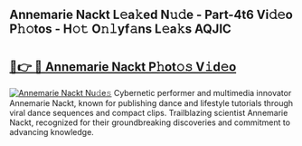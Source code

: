 ## Annemarie Nackt L𝚎a𝚔ed N𝚞𝚍e - Part-4t6 Vi𝚍𝚎o P𝚑𝚘tos - H𝚘𝚝 O𝚗𝚕yf𝚊ns L𝚎a𝚔s AQJIC

# <h2><a href="http://kf4aqvl.oniu.top/?m=Annemarie+Nackt">🔗👉 🔴 Annemarie Nackt P𝚑ot𝚘𝚜 V𝚒d𝚎o</a></h2>

[![Annemarie Nackt Nu𝚍e𝚜](https://i.imgur.com/0qMVB7G.gif)](http://kf4aqvl.oniu.top/?m=Annemarie+Nackt)
Cybernetic performer and multimedia innovator Annemarie Nackt, known for publishing dance and lifestyle tutorials through viral dance sequences and compact clips. Trailblazing scientist Annemarie Nackt, recognized for their groundbreaking discoveries and commitment to advancing knowledge.  
